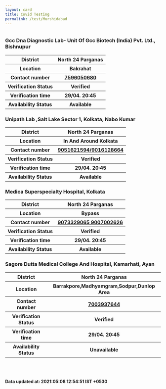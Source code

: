 ```yaml
---
layout: card
title: Covid Testing
permalink: /test/Murshidabad
---
```

<div class="row">
	<div class="column">
<div class="card">
<h3>Gcc Dna Diagnostic Lab- Unit Of Gcc
Biotech (India) Pvt. Ltd., Bishnupur</h3>

<div class="info"><table>
<tr><th>District</th><th>North 24 Parganas</th></tr>
<tr><th>Location</th><th>Bakrahat</th></tr>
<tr><th>Contact number </th><th><a href="tel:7596050680">7596050680</a></th></tr>
<tr><th>Verification  Status</th><th>Verified</th></tr>
<tr><th>Verification time</th><th>29/04. 20:45</th></tr>
<tr><th>Availability Status</th><th>Available</th></tr>
</table></div></div>
<div class="card">
<h3>Unipath Lab ,Salt Lake Sector 1, Kolkata, Nabo Kumar</h3>

<div class="info"><table>
<tr><th>District</th><th>North 24 Parganas</th></tr>
<tr><th>Location</th><th>In And Around Kolkata</th></tr>
<tr><th>Contact number </th><th><a href="tel:9051621594/9016128664">9051621594/9016128664</a></th></tr>
<tr><th>Verification  Status</th><th>Verified</th></tr>
<tr><th>Verification time</th><th>29/04. 20:45</th></tr>
<tr><th>Availability Status</th><th>Available</th></tr>
</table></div></div>
<div class="card">
<h3>Medica Superspecialty Hospital, Kolkata</h3>

<div class="info"><table>
<tr><th>District</th><th>North 24 Parganas</th></tr>
<tr><th>Location</th><th>Bypass</th></tr>
<tr><th>Contact number </th><th><a href="tel:9073329065">9073329065</a><a href="tel: 9007002626"> 9007002626</a></th></tr>
<tr><th>Verification  Status</th><th>Verified</th></tr>
<tr><th>Verification time</th><th>29/04. 20:45</th></tr>
<tr><th>Availability Status</th><th>Available</th></tr>
</table></div></div>
<div class="card">
<h3>Sagore Dutta Medical College And Hospital, Kamarhati, Ayan</h3>

<div class="info"><table>
<tr><th>District</th><th>North 24 Parganas</th></tr>
<tr><th>Location</th><th>Barrakpore,Madhyamgram,Sodpur,Dunlop Area</th></tr>
<tr><th>Contact number </th><th><a href="tel:7003937644">7003937644</a></th></tr>
<tr><th>Verification  Status</th><th>Verified</th></tr>
<tr><th>Verification time</th><th>29/04. 20:45</th></tr>
<tr><th>Availability Status</th><th>Unavailable</th></tr>
</table></div></div>
</div>
</div> <br><br>
<h4> Data updated at: 2021:05:08 12:54:51 IST +0530 </h4>